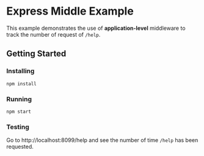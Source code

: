 # Express Middle Example
This example demonstrates the use of **application-level** middleware to track the number of request of `/help`.

## Getting Started

### Installing
```
npm install
```
### Running
```
npm start
```
### Testing
Go to http://localhost:8099/help and see the number of time `/help` has been requested.
